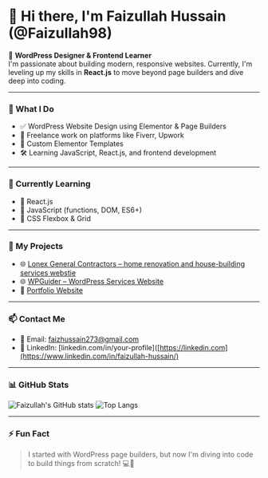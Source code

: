 # 👋 Hi there, I'm Faizullah Hussain (@Faizullah98)

🎯 **WordPress Designer & Frontend Learner**  
I'm passionate about building modern, responsive websites. Currently, I'm leveling up my skills in **React.js** to move beyond page builders and dive deep into coding.

---

### 🚀 What I Do

- ✅ WordPress Website Design using Elementor & Page Builders  
- 💼 Freelance work on platforms like Fiverr, Upwork  
- 🎨 Custom Elementor Templates  
- 🛠️ Learning JavaScript, React.js, and frontend development

---

### 🧠 Currently Learning

- 🔹 React.js
- 🔹 JavaScript (functions, DOM, ES6+)
- 🔹 CSS Flexbox & Grid

---

### 🔗 My Projects

- 🌐 [Lonex General Contractors – home renovation and house-building services webstie](https://lonexgeneralcontractors.ca/)
- 🌐 [WPGuider – WordPress Services Website](https://wpguider.com)
- 📁 [Portfolio Website](https://faizullah98.github.io/portfolio/)

---

### 📫 Contact Me

- 📧 Email: [faizhussain273@gmail.com](mailto:faizhussain273@gmail.com)
- 💼 LinkedIn: [linkedin.com/in/your-profile]([https://linkedin.com](https://www.linkedin.com/in/faizullah-hussain/)

---

### 📊 GitHub Stats

![Faizullah's GitHub stats](https://github-readme-stats.vercel.app/api?username=Faizullah98&show_icons=true&theme=radical)
![Top Langs](https://github-readme-stats.vercel.app/api/top-langs/?username=Faizullah98&layout=compact&theme=radical)

---

### ⚡ Fun Fact

> I started with WordPress page builders, but now I'm diving into code to build things from scratch! 💻🚀


<!---
Faizullah98/Faizullah98 is a ✨ special ✨ repository because its `README.md` (this file) appears on your GitHub profile.
You can click the Preview link to take a look at your changes.
--->
